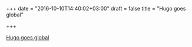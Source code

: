 +++
date = "2016-10-10T14:40:02+03:00"
draft = false
title = "Hugo goes global"

+++

<p><a href="http://spf13.com/post/hugo-goes-global">Hugo goes global</a></p>
